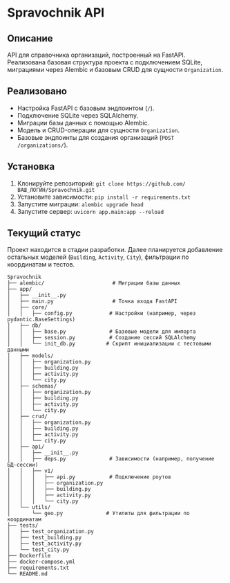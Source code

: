 
# Spravochnik API

## Описание
API для справочника организаций, построенный на FastAPI. Реализована базовая структура проекта с подключением SQLite, миграциями через Alembic и базовым CRUD для сущности `Organization`.

## Реализовано
- Настройка FastAPI с базовым эндпоинтом (`/`).
- Подключение SQLite через SQLAlchemy.
- Миграции базы данных с помощью Alembic.
- Модель и CRUD-операции для сущности `Organization`.
- Базовые эндпоинты для создания организаций (`POST /organizations/`).

## Установка
1. Клонируйте репозиторий: `git clone https://github.com/ВАШ_ЛОГИН/Spravochnik.git`
2. Установите зависимости: `pip install -r requirements.txt`
3. Запустите миграции: `alembic upgrade head`
4. Запустите сервер: `uvicorn app.main:app --reload`

## Текущий статус
Проект находится в стадии разработки. Далее планируется добавление остальных моделей (`Building`, `Activity`, `City`), фильтрации по координатам и тестов.

```
Spravochnik
├── alembic/                      # Миграции базы данных
├── app/
│   ├── __init__.py
│   ├── main.py                   # Точка входа FastAPI
│   ├── core/
│   │   ├── config.py            # Настройки (например, через pydantic.BaseSettings)
│   ├── db/
│   │   ├── base.py              # Базовые модели для импорта
│   │   ├── session.py           # Создание сессий SQLAlchemy
│   │   └── init_db.py          # Скрипт инициализации с тестовыми данными
│   ├── models/
│   │   ├── organization.py
│   │   ├── building.py
│   │   ├── activity.py
│   │   └── city.py
│   ├── schemas/
│   │   ├── organization.py
│   │   ├── building.py
│   │   ├── activity.py
│   │   └── city.py
│   ├── crud/
│   │   ├── organization.py
│   │   ├── building.py
│   │   ├── activity.py
│   │   └── city.py
│   ├── api/
│   │   ├── __init__.py
│   │   ├── deps.py              # Зависимости (например, получение БД-сессии)
│   │   ├── v1/
│   │   │   ├── api.py           # Подключение роутов
│   │   │   ├── organization.py
│   │   │   ├── building.py
│   │   │   ├── activity.py
│   │   │   └── city.py
│   └── utils/
│       └── geo.py              # Утилиты для фильтрации по координатам
├── tests/
│   ├── test_organization.py
│   ├── test_building.py
│   ├── test_activity.py
│   └── test_city.py
├── Dockerfile
├── docker-compose.yml
├── requirements.txt
└── README.md
```
